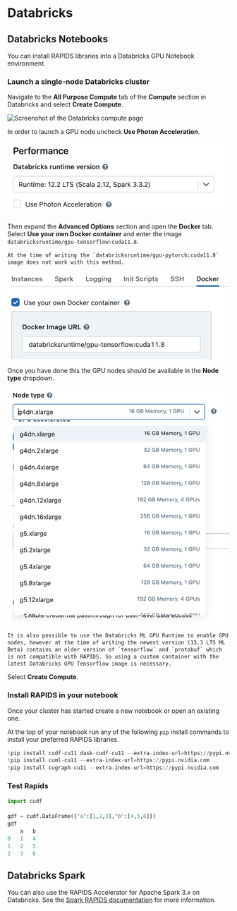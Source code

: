 # Databricks

## Databricks Notebooks

You can install RAPIDS libraries into a Databricks GPU Notebook environment.

### Launch a single-node Databricks cluster

Navigate to the **All Purpose Compute** tab of the **Compute** section in Databricks and select **Create Compute**.

![Screenshot of the Databricks compute page](../images/databricks-reate-compute.png)

In order to launch a GPU node uncheck **Use Photon Acceleration**.

![Screenshot of Use Photon Acceleration unchecked](../images/databricks-deselect-photon.png)

Then expand the **Advanced Options** section and open the **Docker** tab. Select **Use your own Docker container** and enter the image `databricksruntime/gpu-tensorflow:cuda11.8`.

```{warning}
At the time of writing the `databricksruntime/gpu-pytorch:cuda11.8` image does not work with this method.
```

![Screenshot of setting the custom container](../images/databricks-custom-container.png)

Once you have done this the GPU nodes should be available in the **Node type** dropdown.

![Screenshot of selecting a g4dn.xlarge node type](../images/databricks-choose-gpu-node.png)

```{warning}
It is also possible to use the Databricks ML GPU Runtime to enable GPU nodes, however at the time of writing the newest version (13.3 LTS ML Beta) contains an older version of `tensorflow` and `protobuf` which is not compatible with RAPIDS. So using a custom container with the latest Databricks GPU Tensorflow image is necessary.
```

Select **Create Compute**.

### Install RAPIDS in your notebook

Once your cluster has started create a new notebook or open an existing one.

At the top of your notebook run any of the following `pip` install commands to install your preferred RAPIDS libraries.

```python
!pip install cudf-cu11 dask-cudf-cu11 --extra-index-url=https://pypi.nvidia.com
!pip install cuml-cu11 --extra-index-url=https://pypi.nvidia.com
!pip install cugraph-cu11 --extra-index-url=https://pypi.nvidia.com
```

### Test Rapids

```python
import cudf

gdf = cudf.DataFrame({"a":[1,2,3],"b":[4,5,6]})
gdf
    a   b
0   1   4
1   2   5
2   3   6

```

## Databricks Spark

You can also use the RAPIDS Accelerator for Apache Spark 3.x on Databricks. See the [Spark RAPIDS documentation](https://nvidia.github.io/spark-rapids/docs/get-started/getting-started-databricks.html) for more information.
